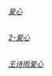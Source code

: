 ###### [爱心](https://jljx.github.io/Love.html)

###### [2-爱心](https://jljx.github.io/love.html)

###### [王诗雨爱心](https://jljx.github.io/hfve.html)

